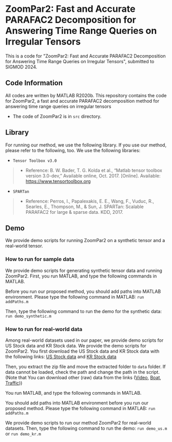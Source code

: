 # ZoomPar2: Fast and Accurate PARAFAC2 Decomposition for Answering Time Range Queries on Irregular Tensors
This is a code for "ZoomPar2: Fast and Accurate PARAFAC2 Decomposition for Answering Time Range Queries on Irregular Tensors", submitted to SIGMOD 2024.

## Code Information
All codes are written by MATLAB R2020b.
This repository contains the code for ZoomPar2, a fast and accurate PARAFAC2 decomposition method for answering time range queries on irregular tensors

- The code of ZoomPar2 is in `src` directory.

## Library
For running our method, we use the following library.
If you use our method, please refer to the following, too.
We use the following libraries:
 - `Tensor Toolbox v3.0`
 > * Reference: B. W. Bader, T. G. Kolda et al., “Matlab tensor toolbox version 3.0-dev,” Available online, Oct. 2017. [Online]. Available: <https://www.tensortoolbox.org>
 - `SPARTan`
 > * Reference: Perros, I., Papalexakis, E. E., Wang, F., Vuduc, R., Searles, E., Thompson, M., & Sun, J. SPARTan: Scalable PARAFAC2 for large & sparse data. KDD, 2017.

## Demo
We provide demo scripts for running ZoomPar2 on a synthetic tensor and a real-world tensor.

### How to run for sample data
We provide demo scripts for generating synthetic tensor data and running ZoomPar2.
First, you run MATLAB, and type the following commands in MATLAB.

Before you run our proposed method, you should add paths into MATLAB environment. Please type the following command in MATLAB:
    ```
    run addPaths.m
    ```

Then, type the following command to run the demo for the synthetic data:
    ```
    run demo_synthetic.m
    ```

### How to run for real-world data
Among real-world datasets used in our paper, we provide demo scripts for US Stock data and KR Stock data.
We provide the demo scripts for ZoomPar2.
You first download the US Stock data and KR Stock data with the following links:
[US Stock data](https://drive.google.com/file/d/1-1KkGo2HRhRK8u8aHRXA3iYOGjgKFrVd/view?usp=sharing) and
[KR Stock data](https://drive.google.com/file/d/1n5Z7TI9xPNg_ktNGxdWcxfTMV5fDC6-m/view?usp=sharing)

Then, you extract the zip file and move the extracted folder to `data` folder.
If data cannot be loaded, check the path and change the path in the script.
(Note that You can download other (raw) data from the links ([Video](https://github.com/OsmanMalik/tucker-tensorsketch), [Boat](http://changedetection.net/), [Traffic](https://github.com/florinsch/BigTrafficData)))

You run MATLAB, and type the following commands in MATLAB.

You should add paths into MATLAB environment before you run our proposed method. Please type the following command in MATLAB:
    ```
    run addPaths.m
    ```

We provide demo scripts to run our method ZoomPar2 for real-world datasets.
Then, type the following command to run the demo:
    `run demo_us.m` or `run demo_kr.m`
